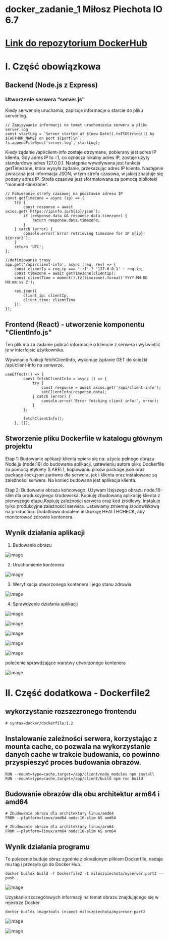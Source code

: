 # docker_zadanie_1 Miłosz Piechota IO 6.7

# [Link do repozytorium DockerHub](https://hub.docker.com/repository/docker/miloszpiechota/myserver/general)


# I. Część obowiązkowa

## Backend (Node.js z Express)

### Utworzenie serwera "server.js"
Kiedy serwer się uruchamia, zapisuje informacje o starcie do pliku server.log.

```
// Zapisywanie informacji na temat uruchomienia serwera w pliku server.log
const startLog = `Server started at ${new Date().toISOString()} by ${AUTHOR_NAME} on port ${port}\n`;
fs.appendFileSync('server.log', startLog);
```

Kiedy żądanie /api/client-info zostaje otrzymane, pobierany jest adres IP klienta. Gdy adres IP to ::1, co oznacza lokalny adres IP, zostaje użyty standardowy adres 127.0.0.1. Następnie wywoływana jest funkcja getTimezone, która wysyła żądanie, przekazując adres IP klienta. Następnie zwracana jest informacja JSON, w tym strefa czasowa, w jakiej znajduje się podany adres IP. Strefa czasowa jest sformatowana za pomocą biblioteki "moment-timezone". 

```
// Pobieranie strefy czasowej na podstawie adresu IP
const getTimezone = async (ip) => {
    try {
        const response = await axios.get(`https://ipinfo.io/${ip}/json`);
        if (response.data && response.data.timezone) {
            return response.data.timezone;
        }
    } catch (error) {
        console.error(`Error retrieving timezone for IP ${ip}: ${error}`);
    }
    return 'UTC';
};
```

```
//definiowanie trasy 
app.get('/api/client-info', async (req, res) => {
    const clientIp = req.ip === '::1' ? '127.0.0.1' : req.ip;
    const timezone = await getTimezone(clientIp);
    const clientTime = moment().tz(timezone).format('YYYY-MM-DD HH:mm:ss Z');

    res.json({
        client_ip: clientIp,
        client_time: clientTime
    });
});

```

## Frontend (React) - utworzenie komponentu "ClientInfo.js"

Ten plik  ma za zadanie pobrać informacje o kliencie z serwera i wyświetlić je w interfejsie użytkownika.

Wywołanie funkcji fetchClientInfo,  wykonuje żądanie GET do ścieżki /api/client-info na serwerze.

```
useEffect(() => {
        const fetchClientInfo = async () => {
            try {
                const response = await axios.get('/api/client-info');
                setClientInfo(response.data);
            } catch (error) {
                console.error('Error fetching client info:', error);
            }
        };

        fetchClientInfo();
    }, []);
```
## Stworzenie pliku Dockerfile w katalogu głównym projektu

Etap 1: Budowanie aplikacji klienta opiera się na: użyciu pełnego obrazu Node.js (node:16) do budowania aplikacji,
ustawieniu autora pliku Dockerfile za pomocą etykiety (LABEL), kopiowaniu plików package.json oraz package-lock.json zarówno dla serwera, jak i klienta
oraz instalowane są zależności serwera. Na koniec budowana jest aplikacja klienta.

Etap 2: Budowanie obrazu końcowego. Używam lżejszego obrazu node:16-slim dla produkcyjnego środowiska.
Kopiuję zbudowaną aplikację klienta z pierwszego etapu.Kopiuję zależności serwera oraz kod źródłowy.
Instaluje tylko produkcyjne zależności serwera. Ustawiamy zmienną środowiskową na production. Dodatkowo dodałem instrukcję HEALTHCHECK, aby monitorować zdrowie kontenera.

## Wynik działania aplikacji

1. Budowanie obrazu
  
![image](https://github.com/miloszpiechota/docker_zadanie_1/assets/161620373/032d3c04-5abb-4da9-949e-87d9051dd6de)


2. Uruchomienie kontenera
   
![image](https://github.com/miloszpiechota/docker_zadanie_1/assets/161620373/be3058a1-9a76-414e-86a9-5abe691dd6df)


3. Weryfikacja utworzonego kontenera i jego stanu zdrowia

![image](https://github.com/miloszpiechota/docker_zadanie_1/assets/161620373/fb1fc21e-085a-4528-b139-274b930532fb)


4. Sprawdzenie działania aplikacji

![image](https://github.com/miloszpiechota/docker_zadanie_1/assets/161620373/649a6419-d570-4e25-8a5f-368abb8e7019)

![image](https://github.com/miloszpiechota/docker_zadanie_1/assets/161620373/5d0dc4dc-7f04-4a32-ae7b-3525d8a2a9c4)

![image](https://github.com/miloszpiechota/docker_zadanie_1/assets/161620373/a772a6b8-e0f9-4ff0-8350-fa19377ba4e2)

![image](https://github.com/miloszpiechota/docker_zadanie_1/assets/161620373/d78a8067-ab82-4a86-88da-129085b4b63a)

![image](https://github.com/miloszpiechota/docker_zadanie_1/assets/161620373/2eb2888b-af27-4adf-a68c-6f494b351b71)

polecenie sprawdzające warstwy utworzonego kontenera

![image](https://github.com/miloszpiechota/docker_zadanie_1/assets/161620373/d7091b39-844d-41f3-ab45-bb21b08a2427)


# II. Część dodatkowa - Dockerfile2

## wykorzystanie rozszezronego frontendu

```# syntax=docker/dockerfile:1.2```

## Instalowanie zależności serwera, korzystając z mounta cache, co pozwala na wykorzystanie danych cache w trakcie budowania, co powinno przyspieszyć  proces budowania obrazów.

```
RUN --mount=type=cache,target=/app/client/node_modules npm install
RUN --mount=type=cache,target=/app/client/build npm run build
```

##  Budowanie obrazów dla obu architektur arm64 i amd64 

```
# Zbudowanie obrazu dla architektury linux/amd64
FROM --platform=linux/amd64 node:16-slim AS amd64

# Zbudowanie obrazu dla architektury linux/arm64
FROM --platform=linux/arm64 node:16-slim AS arm64
```

## Wynik działania  programu

To polecenie buduje obraz zgodnie z określonym plikiem Dockerfile, nadaje mu tag i przesyła go do Docker Hub.

```docker buildx build -f Dockerfile2 -t miloszpiechota/myserver:part2 --push .```

![image](https://github.com/miloszpiechota/docker_zadanie_1/assets/161620373/8c7ade54-6d7b-4356-9805-7f64586e700f)


Uzyskanie szczegółowych informacji na temat obrazu znajdującego się w rejestrze Docker.

```docker buildx imagetools inspect miloszpiechota/myserver:part2```

![image](https://github.com/miloszpiechota/docker_zadanie_1/assets/161620373/f32bde7b-dbf7-461f-872d-3e90e81dddaf)

![image](https://github.com/miloszpiechota/docker_zadanie_1/assets/161620373/d52aa8be-318e-427c-b05c-5a69d81d31b1)


   





